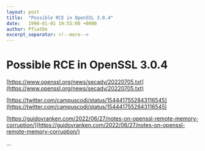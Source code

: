 ```yaml
---
layout: post
title:  "Possible RCE in OpenSSL 3.0.4"
date:   1990-01-01 19:55:00 +0000
author: PfiatDe
excerpt_separator: <!--more-->
---
```


# Possible RCE in OpenSSL 3.0.4

[https://www.openssl.org/news/secadv/20220705.txt](https://www.openssl.org/news/secadv/20220705.txt)

[https://twitter.com/campuscodi/status/1544417552843116545](https://twitter.com/campuscodi/status/1544417552843116545)

[https://guidovranken.com/2022/06/27/notes-on-openssl-remote-memory-corruption/](https://guidovranken.com/2022/06/27/notes-on-openssl-remote-memory-corruption/)

...
<!--more-->
